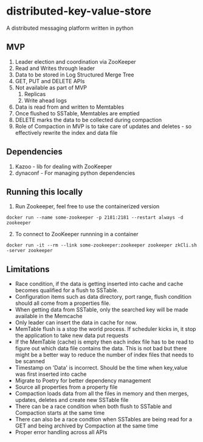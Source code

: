 # distributed-key-value-store
A distributed messaging platform written in python

## MVP
1. Leader election and coordination via ZooKeeper
2. Read and Writes through leader 
4. Data to be stored in Log Structured Merge Tree
5. GET, PUT and DELETE APIs
6. Not available as part of MVP
    1. Replicas
    2. Write ahead logs
7. Data is read from and written to Memtables
8. Once flushed to SSTable, Memtables are emptied
9. DELETE marks the data to be collected during compaction
10. Role of Compaction in MVP is to take care of updates and deletes - so effectively rewrite the index and data file


## Dependencies
1. Kazoo - lib for dealing with ZooKeeper
2. dynaconf - For managing python dependencies


## Running this locally
1. Run Zookeeper, feel free to use the containerized version
```
docker run --name some-zookeeper -p 2181:2181 --restart always -d zookeeper
```
2. To connect to ZooKeeper runnning in a container
```
docker run -it --rm --link some-zookeeper:zookeeper zookeeper zkCli.sh -server zookeeper
```

## Limitations
- Race condition, if the data is getting inserted into cache and cache becomes qualified for a flush to SSTable. 
- Configuration items such as data directory, port range, flush condition should all come from a properties file.
- When getting data from SSTable, only the searched key will be made available in the Memcache
- Only leader can insert the data in cache for now.
- MemTable flush is a stop the world process. If scheduler kicks in, it stop the application to take new data put requests
- If the MemTable (cache) is empty then each index file has to be read to figure out which data file contains the data. This is not bad but there might be a better way to reduce the number of index files that needs to be scanned
- Timestamp on 'Data' is incorrect. Should be the time when key,value was first inserted into cache
- Migrate to Poetry for better dependency management
- Source all properties from a property file
- Compaction loads data from all the files in memory and then merges, updates, deletes and create new SSTable file
- There can be a race condition when both flush to SSTable and Compaction starts at the same time
- There can also be a race condtion when SSTables are being read for a GET and being archived by Compaction at the same time 
- Proper error handling across all APIs
